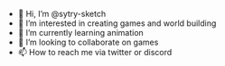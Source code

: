 - 👋 Hi, I’m @sytry-sketch
- 👀 I’m interested in creating games and world building
- 🌱 I’m currently learning animation
- 💞️ I’m looking to collaborate on games
- 📫 How to reach me via twitter or discord

<!---
sytry-sketch/sytry-sketch is a ✨ special ✨ repository because its `README.md` (this file) appears on your GitHub profile.
You can click the Preview link to take a look at your changes.
--->
